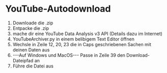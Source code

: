 # YouTube-Autodownload

1. Downloade die .zip
2. Entpacke die .zip
3. mache dir eine YouTube Data Analysis v3 API (Details dazu im Internet)
4. YouTubeArchiver.py in einem belibigem Text Editor öffnen
5. Wechsle in Zeile 12, 20, 23 die in Caps geschriebenen Sachen mit deinen Daten aus
6. ---Auf Windows und MacOS---
   Passe in Zeile 39 den Download-Dateipfad an
7. Führe die Datei aus
